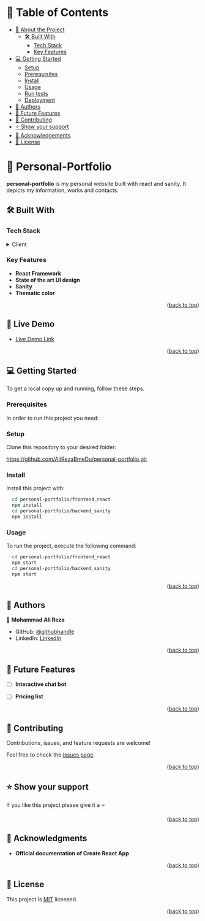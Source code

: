 <a name="readme-top"></a>

<!-- TABLE OF CONTENTS -->

# 📗 Table of Contents

- [📖 About the Project](#about-project)
  - [🛠 Built With](#built-with)
    - [Tech Stack](#tech-stack)
    - [Key Features](#key-features)
- [💻 Getting Started](#getting-started)
  - [Setup](#setup)
  - [Prerequisites](#prerequisites)
  - [Install](#install)
  - [Usage](#usage)
  - [Run tests](#run-tests)
  - [Deployment](#triangular_flag_on_post-deployment)
- [👥 Authors](#authors)
- [🔭 Future Features](#future-features)
- [🤝 Contributing](#contributing)
- [⭐️ Show your support](#support)
- [🙏 Acknowledgements](#acknowledgements)
- [📝 License](#license)

<!-- PROJECT DESCRIPTION -->

# 📖 Personal-Portfolio <a name="about-project"></a>

**personal-portfolio** is my personal website built with react and sanity. It depicts my information, works and contacts.

## 🛠 Built With <a name="built-with"></a>

### Tech Stack <a name="tech-stack"></a>

<details>
  <summary>Client</summary>
  <ul>
    <li><a href="https://html.com/html5/">
      HTML
      </a>
    </li>
    <li><a href="https://css3.com">
      CSS
      </a>
    </li>
    <li><a href="https://sass-lang.com/">
      Sass
      </a>
    </li>
    <li><a href="https://www.javascript.com/">
      React
      </a>
    </li>
    
  </ul>
  <summary>Server</summary>
  <ul>
    <li><a href="https://nodejs.org/en">
      Nodejs
      </a>
    </li>
    <li><a href="https://www.sanity.io/">
      Sanity
      </a>
    </li>
  </ul>
</details>

<!-- Features -->

### Key Features <a name="key-features"></a>

- **React Framework**
- **State of the art UI design**
- **Sanity**
- **Thematic color**

<p align="right">(<a href="#readme-top">back to top</a>)</p>

## 🚀 Live Demo <a name="live-demo"></a>

- [Live Demo Link](https://ali-portfolio-den.netlify.app/)
<p align="right">(<a href="#readme-top">back to top</a>)</p>

<!-- GETTING STARTED -->

## 💻 Getting Started <a name="getting-started"></a>

To get a local copy up and running, follow these steps.

### Prerequisites

In order to run this project you need:

### Setup

Clone this repository to your desired folder:

https://github.com/AliRezaBmeDu/personal-portfolio.git


### Install

Install this project with: 

```sh
  cd personal-portfolio/frontend_react
  npm install
  cd personal-portfolio/backend_sanity
  npm install
```

### Usage

To run the project, execute the following command:

```sh
  cd personal-portfolio/frontend_react
  npm start
  cd personal-portfolio/backend_sanity
  npm start
```


<p align="right">(<a href="#readme-top">back to top</a>)</p>

<!-- AUTHORS -->

## 👥 Authors <a name="authors"></a>

👤 **Mohammad Ali Reza**

- GitHub: [@githubhandle](https://github.com/AliRezaBmeDu)
- LinkedIn: [LinkedIn](https://www.linkedin.com/in/mohammad-ali-reza-389717102/)

<p align="right">(<a href="#readme-top">back to top</a>)</p>

<!-- FUTURE FEATURES -->

## 🔭 Future Features <a name="future-features"></a>

- [ ] **Interactive chat bot**
- [ ] **Pricing list**


<p align="right">(<a href="#readme-top">back to top</a>)</p>

<!-- CONTRIBUTING -->

## 🤝 Contributing <a name="contributing"></a>

Contributions, issues, and feature requests are welcome!

Feel free to check the [issues page](https://github.com/AliRezaBmeDu/personal-portfolio/issues).

<p align="right">(<a href="#readme-top">back to top</a>)</p>

<!-- SUPPORT -->

## ⭐️ Show your support <a name="support"></a>

If you like this project please give it a ⭐️  

<p align="right">(<a href="#readme-top">back to top</a>)</p>


<!-- ACKNOWLEDGEMENTS -->

## 🙏 Acknowledgments <a name="acknowledgements"></a>

- **Official documentation of Create React App**


<p align="right">(<a href="#readme-top">back to top</a>)</p>


<!-- LICENSE -->

## 📝 License <a name="license"></a>

This project is [MIT](./LICENSE) licensed.

<p align="right">(<a href="#readme-top">back to top</a>)</p>
